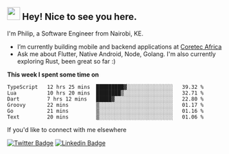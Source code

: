 <h2><img src="https://slackmojis.com/emojis/3643-cool-doge/download" width="30"/> Hey! Nice to see you here.</h2>

<p>I'm Philip, a Software Engineer from Nairobi, KE. 

- I’m currently building mobile and backend applications at [Coretec Africa](https://coretecafrica.com/)</br>
- Ask me about Flutter, Native Android, Node, Golang. I'm also currently exploring Rust, been great so far :)</p>

**This week I spent some time on**
<!--START_SECTION:waka-->

```text
TypeScript   12 hrs 25 mins  █████████▓░░░░░░░░░░░░░░░   39.32 %
Lua          10 hrs 20 mins  ████████▒░░░░░░░░░░░░░░░░   32.71 %
Dart         7 hrs 12 mins   █████▓░░░░░░░░░░░░░░░░░░░   22.80 %
Groovy       22 mins         ▒░░░░░░░░░░░░░░░░░░░░░░░░   01.17 %
Go           21 mins         ▒░░░░░░░░░░░░░░░░░░░░░░░░   01.16 %
Text         20 mins         ▒░░░░░░░░░░░░░░░░░░░░░░░░   01.06 %
```

<!--END_SECTION:waka-->

If you'd like to connect with me elsewhere

[![Twitter Badge](https://img.shields.io/badge/-Twitter-1ca0f1?style=flat-square&labelColor=1ca0f1&logo=twitter&logoColor=white&link=https://twitter.com/_diogorodrigues)](https://twitter.com/kimathiphil)  [![Linkedin Badge](https://img.shields.io/badge/-LinkedIn-blue?style=flat-square&logo=Linkedin&logoColor=white&link=https://www.linkedin.com/in/philip-kimathi-2604a9114/)](https://www.linkedin.com/in/philip-kimathi-2604a9114/)
